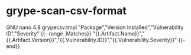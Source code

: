 # grype-scan-csv-format

  GNU nano 4.8                                grypecsv.tmpl                                           "Package","Version Installed","Vulnerability ID","Severity"
{{- range .Matches}}
"{{.Artifact.Name}}","{{.Artifact.Version}}","{{.Vulnerability.ID}}","{{.Vulnerability.Severity}}"
{{- end}}
